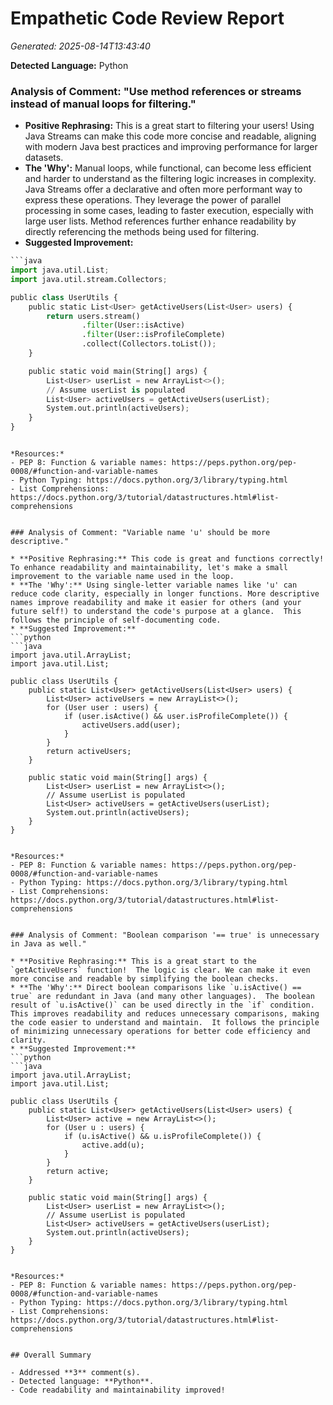 # Empathetic Code Review Report

*Generated: 2025-08-14T13:43:40*


**Detected Language:** Python


### Analysis of Comment: "Use method references or streams instead of manual loops for filtering."

* **Positive Rephrasing:** This is a great start to filtering your users!  Using Java Streams can make this code more concise and readable, aligning with modern Java best practices and improving performance for larger datasets.
* **The 'Why':** Manual loops, while functional, can become less efficient and harder to understand as the filtering logic increases in complexity. Java Streams offer a declarative and often more performant way to express these operations.  They leverage the power of parallel processing in some cases, leading to faster execution, especially with large user lists. Method references further enhance readability by directly referencing the methods being used for filtering.
* **Suggested Improvement:**
```python
```java
import java.util.List;
import java.util.stream.Collectors;

public class UserUtils {
    public static List<User> getActiveUsers(List<User> users) {
        return users.stream()
                .filter(User::isActive)
                .filter(User::isProfileComplete)
                .collect(Collectors.toList());
    }

    public static void main(String[] args) {
        List<User> userList = new ArrayList<>();
        // Assume userList is populated
        List<User> activeUsers = getActiveUsers(userList);
        System.out.println(activeUsers);
    }
}
```
```

*Resources:*
- PEP 8: Function & variable names: https://peps.python.org/pep-0008/#function-and-variable-names
- Python Typing: https://docs.python.org/3/library/typing.html
- List Comprehensions: https://docs.python.org/3/tutorial/datastructures.html#list-comprehensions


### Analysis of Comment: "Variable name 'u' should be more descriptive."

* **Positive Rephrasing:** This code is great and functions correctly!  To enhance readability and maintainability, let's make a small improvement to the variable name used in the loop.
* **The 'Why':** Using single-letter variable names like 'u' can reduce code clarity, especially in longer functions. More descriptive names improve readability and make it easier for others (and your future self!) to understand the code's purpose at a glance.  This follows the principle of self-documenting code.
* **Suggested Improvement:**
```python
```java
import java.util.ArrayList;
import java.util.List;

public class UserUtils {
    public static List<User> getActiveUsers(List<User> users) {
        List<User> activeUsers = new ArrayList<>();
        for (User user : users) {
            if (user.isActive() && user.isProfileComplete()) {
                activeUsers.add(user);
            }
        }
        return activeUsers;
    }

    public static void main(String[] args) {
        List<User> userList = new ArrayList<>();
        // Assume userList is populated
        List<User> activeUsers = getActiveUsers(userList);
        System.out.println(activeUsers);
    }
}
```
```

*Resources:*
- PEP 8: Function & variable names: https://peps.python.org/pep-0008/#function-and-variable-names
- Python Typing: https://docs.python.org/3/library/typing.html
- List Comprehensions: https://docs.python.org/3/tutorial/datastructures.html#list-comprehensions


### Analysis of Comment: "Boolean comparison '== true' is unnecessary in Java as well."

* **Positive Rephrasing:** This is a great start to the `getActiveUsers` function!  The logic is clear. We can make it even more concise and readable by simplifying the boolean checks.
* **The 'Why':** Direct boolean comparisons like `u.isActive() == true` are redundant in Java (and many other languages).  The boolean result of `u.isActive()` can be used directly in the `if` condition. This improves readability and reduces unnecessary comparisons, making the code easier to understand and maintain.  It follows the principle of minimizing unnecessary operations for better code efficiency and clarity.
* **Suggested Improvement:**
```python
```java
import java.util.ArrayList;
import java.util.List;

public class UserUtils {
    public static List<User> getActiveUsers(List<User> users) {
        List<User> active = new ArrayList<>();
        for (User u : users) {
            if (u.isActive() && u.isProfileComplete()) {
                active.add(u);
            }
        }
        return active;
    }

    public static void main(String[] args) {
        List<User> userList = new ArrayList<>();
        // Assume userList is populated
        List<User> activeUsers = getActiveUsers(userList);
        System.out.println(activeUsers);
    }
}
```
```

*Resources:*
- PEP 8: Function & variable names: https://peps.python.org/pep-0008/#function-and-variable-names
- Python Typing: https://docs.python.org/3/library/typing.html
- List Comprehensions: https://docs.python.org/3/tutorial/datastructures.html#list-comprehensions


## Overall Summary

- Addressed **3** comment(s).
- Detected language: **Python**.
- Code readability and maintainability improved!
